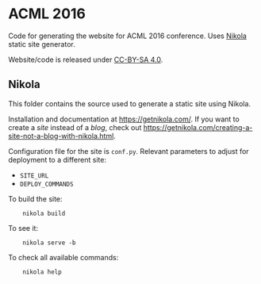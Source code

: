 # ACML 2016

Code for generating the website for ACML 2016 conference.
Uses [Nikola](https://getnikola.com/) static site generator.

Website/code is released under [CC-BY-SA 4.0](http://creativecommons.org/licenses/by-sa/4.0/).


## Nikola

This folder contains the source used to generate a static site using Nikola.

Installation and documentation at https://getnikola.com/. If you want
to create a *site* instead of a *blog*, check out https://getnikola.com/creating-a-site-not-a-blog-with-nikola.html.

Configuration file for the site is `conf.py`. Relevant parameters to 
adjust for deployment to a different site:

* `SITE_URL`
* `DEPLOY_COMMANDS`

To build the site:
```
    nikola build
```

To see it:
```
    nikola serve -b
```

To check all available commands:
```
    nikola help
```


